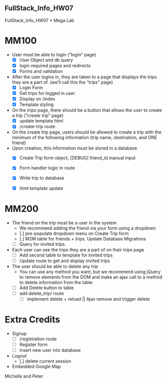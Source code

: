## FullStack_Info_HW07
FullStack_Info_HW07 * Mega Lab

# MM100
* User must be able to login (“login” page)
  * [X] User Object and db query
  * [X] login required pages and redirects
  * [X] Forms and validation

* After the user logins in, they are taken to a page that displays the trips they
are a part of. (we’ll call this the “trips” page)
  * [X] Login Form
  * [X] Get trips for logged in user
  * [X] Display on /index
  * [X] Template styling
* On the trips page, there should be a button that allows the user to create a trip (“create trip” page)
  * [X] update template html
  * [X] /create-trip route
* On the create trip page, users should be allowed to create a trip with the minimum of the following information (trip name, destination, and ONE friend)
* Upon creation, this information must be stored in a database
  * [X] Create Trip form object, [DEBUG] friend_id manual input
  * [X] Form handler logic in route
  * [X] Write trip to database
  * [X] html template update


# MM200
* The friend on the trip must be a user in the system
  * We recommend adding the friend via your form using a dropdown
  * [.] pre-populate dropdown menu on Create Trip form
  * [.] M2M table for friends + trips. Update Database Migrations
  * [ ] Query for invited trips.
* Each user can see the trips they are a part of on their trips page
  * [ ] Add second table to template for invited trips
  * [ ] Update route to get and display invited trips
* The user should be able to delete any trip
  * You can use any method you want, but we recommend using jQuery to remove elements from the DOM and make an ajax call to a method to delete information from the table
  * [ ] Add Delete button to table
  * [ ] add delete_trip/<value> route
    * [ ] implement delete + reload || Ajax remove and trigger delete

# Extra Credits
* Signup
  * [ ] /registration route
  * [ ] Register form
  * [ ] insert new user into database
* Logout
  * [.] delete current session
* Embedded Google Map

Michelle and Peter
